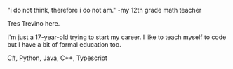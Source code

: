 "i do not think, therefore i do not am."
           -my 12th grade math teacher

Tres Trevino here.

I'm just a 17-year-old trying to start my career. I like to teach myself to code but I have a bit of formal education too.

C#, Python, Java, C++, Typescript
